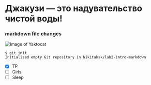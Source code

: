# Джакузи — это надувательство чистой воды!
### markdown file changes
![Image of Yaktocat](https://octodex.github.com/images/yaktocat.png)
```
$ git init
Initialized empty Git repository in Nikitaksk/lab2-intro-markdown
```


- [x] TP
- [ ] Girls
- [ ] Sleep
